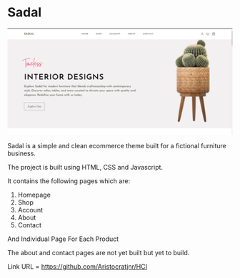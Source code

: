 # Sadal

 <img src="images/screenshot.png" alt="project">

 Sadal is a simple and clean ecommerce theme built for a fictional furniture business.
 
 The project is built using HTML, CSS and Javascript.
 
 It contains the following pages which are:
 
 1. Homepage
 2. Shop
 3. Account
 4. About
 5. Contact

 And Individual Page For Each Product

 The about and contact pages are not yet built but yet to build.
 
 Link URL = https://github.com/Aristocratjnr/HCI
